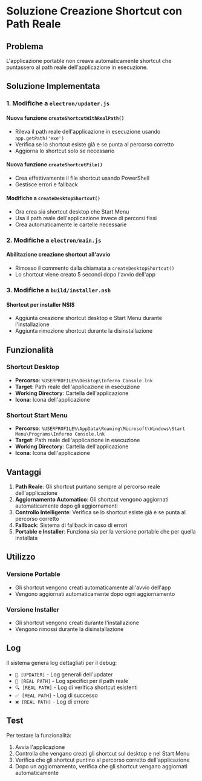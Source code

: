 # Soluzione Creazione Shortcut con Path Reale

## Problema
L'applicazione portable non creava automaticamente shortcut che puntassero al path reale dell'applicazione in esecuzione.

## Soluzione Implementata

### 1. Modifiche a `electron/updater.js`

#### Nuova funzione `createShortcutWithRealPath()`
- Rileva il path reale dell'applicazione in esecuzione usando `app.getPath('exe')`
- Verifica se lo shortcut esiste già e se punta al percorso corretto
- Aggiorna lo shortcut solo se necessario

#### Nuova funzione `createShortcutFile()`
- Crea effettivamente il file shortcut usando PowerShell
- Gestisce errori e fallback

#### Modifiche a `createDesktopShortcut()`
- Ora crea sia shortcut desktop che Start Menu
- Usa il path reale dell'applicazione invece di percorsi fissi
- Crea automaticamente le cartelle necessarie

### 2. Modifiche a `electron/main.js`

#### Abilitazione creazione shortcut all'avvio
- Rimosso il commento dalla chiamata a `createDesktopShortcut()`
- Lo shortcut viene creato 5 secondi dopo l'avvio dell'app

### 3. Modifiche a `build/installer.nsh`

#### Shortcut per installer NSIS
- Aggiunta creazione shortcut desktop e Start Menu durante l'installazione
- Aggiunta rimozione shortcut durante la disinstallazione

## Funzionalità

### Shortcut Desktop
- **Percorso**: `%USERPROFILE%\Desktop\Inferno Console.lnk`
- **Target**: Path reale dell'applicazione in esecuzione
- **Working Directory**: Cartella dell'applicazione
- **Icona**: Icona dell'applicazione

### Shortcut Start Menu
- **Percorso**: `%USERPROFILE%\AppData\Roaming\Microsoft\Windows\Start Menu\Programs\Inferno Console.lnk`
- **Target**: Path reale dell'applicazione in esecuzione
- **Working Directory**: Cartella dell'applicazione
- **Icona**: Icona dell'applicazione

## Vantaggi

1. **Path Reale**: Gli shortcut puntano sempre al percorso reale dell'applicazione
2. **Aggiornamento Automatico**: Gli shortcut vengono aggiornati automaticamente dopo gli aggiornamenti
3. **Controllo Intelligente**: Verifica se lo shortcut esiste già e se punta al percorso corretto
4. **Fallback**: Sistema di fallback in caso di errori
5. **Portable e Installer**: Funziona sia per la versione portable che per quella installata

## Utilizzo

### Versione Portable
- Gli shortcut vengono creati automaticamente all'avvio dell'app
- Vengono aggiornati automaticamente dopo ogni aggiornamento

### Versione Installer
- Gli shortcut vengono creati durante l'installazione
- Vengono rimossi durante la disinstallazione

## Log

Il sistema genera log dettagliati per il debug:
- `🔧 [UPDATER]` - Log generali dell'updater
- `🔧 [REAL PATH]` - Log specifici per il path reale
- `🔍 [REAL PATH]` - Log di verifica shortcut esistenti
- `✅ [REAL PATH]` - Log di successo
- `❌ [REAL PATH]` - Log di errore

## Test

Per testare la funzionalità:
1. Avvia l'applicazione
2. Controlla che vengano creati gli shortcut sul desktop e nel Start Menu
3. Verifica che gli shortcut puntino al percorso corretto dell'applicazione
4. Dopo un aggiornamento, verifica che gli shortcut vengano aggiornati automaticamente






